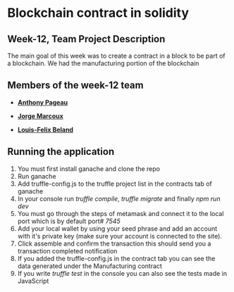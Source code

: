 # Blockchain contract in solidity

## Week-12, Team Project Description

The main goal of this week was to create a contract in a block to be part of a 
blockchain. We had the manufacturing portion of the blockchain 


## Members of the week-12 team



- **[Anthony Pageau](https://github.com/AnthonyPageau)**

- **[Jorge Marcoux](https://github.com/jorgemarcoux)**

- **[Louis-Felix Beland](https://github.com/mrcbilou)**


## Running the application

 1. You must first install ganache and clone the repo
 2. Run ganache 
 3. Add truffle-config.js to the truffle project list in the contracts tab of ganache
 4.  In your console run *truffle compile*, *truffle migrate* and finally *npm run dev* 
 5. You must go through the steps of metamask and connect it to the local port which is by default port# *7545* 
 6. Add your local wallet by using your seed phrase and add an account with it's private key (make sure your account is connected to the site).
 7. Click assemble and confirm the transaction this should send you a transaction completed notification 
 8. If you added the truffle-config.js in the contract tab  you can see the data generated under the Manufacturing contract
 9. If you write *truffle test* in the console you can also see the tests made in JavaScript
